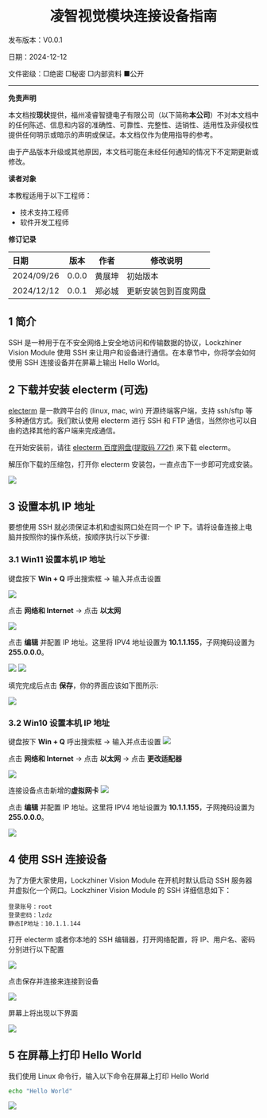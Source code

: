 <h1 align="center">凌智视觉模块连接设备指南</h1>

发布版本：V0.0.1

日期：2024-12-12

文件密级：□绝密 □秘密 □内部资料 ■公开  

---

**免责声明**  

本文档按**现状**提供，福州凌睿智捷电子有限公司（以下简称**本公司**）不对本文档中的任何陈述、信息和内容的准确性、可靠性、完整性、适销性、适用性及非侵权性提供任何明示或暗示的声明或保证。本文档仅作为使用指导的参考。  

由于产品版本升级或其他原因，本文档可能在未经任何通知的情况下不定期更新或修改。  

**读者对象**  

本教程适用于以下工程师：  

- 技术支持工程师  
- 软件开发工程师  

**修订记录**  

| **日期**   | **版本** | **作者** | **修改说明** |
| :--------- | -------- | -------- | ------------ |
| 2024/09/26 | 0.0.0    | 黄展坤     | 初始版本     |
| 2024/12/12 | 0.0.1    | 郑必城     | 更新安装包到百度网盘     |

## 1 简介

SSH 是一种用于在不安全网络上安全地访问和传输数据的协议，Lockzhiner Vision Module 使用 SSH 来让用户和设备进行通信。在本章节中，你将学会如何使用 SSH 连接设备并在屏幕上输出 Hello World。

## 2 下载并安装 electerm (可选)

[electerm](https://github.com/electerm/electerm) 是一款跨平台的 (linux, mac, win) 开源终端客户端，支持 ssh/sftp 等多种通信方式。我们默认使用 electerm 进行 SSH 和 FTP 通信，当然你也可以自由的选择其他的客户端来完成通信。

在开始安装前，请往 [electerm 百度网盘(提取码 772f)](https://sourceforge.net/projects/electerm.mirror/files/) 来下载 electerm。

解压你下载的压缩包，打开你 electerm 安装包，一直点击下一步即可完成安装。

![](images/connect_device_using_ssh/electerm_install.png)

## 3 设置本机 IP 地址

要想使用 SSH 就必须保证本机和虚拟网口处在同一个 IP 下。请将设备连接上电脑并按照你的操作系统，按顺序执行以下步骤:

### 3.1 Win11 设置本机 IP 地址

键盘按下 **Win + Q** 呼出搜索框 -> 输入并点击设置

![](./images/connect_device_using_ssh/open_setting_win11.png)

点击 **网络和 Internet** -> 点击 **以太网**

![](images/connect_device_using_ssh/setting_internet.png)

点击 **编辑** 并配置 IP 地址。这里将 IPV4 地址设置为 **10.1.1.155**，子网掩码设置为 **255.0.0.0**。

![](images/connect_device_using_ssh/click_internet_edit.png)
![](images/connect_device_using_ssh/set_internet.png)

填完完成后点击 **保存**，你的界面应该如下图所示:

![](images/connect_device_using_ssh/true_internet_config.png)

### 3.2 Win10 设置本机 IP 地址

键盘按下 **Win + Q** 呼出搜索框 -> 输入并点击设置
![](./images/connect_device_using_ssh/open-setting_win10.png)

点击 **网络和 Internet** -> 点击 **以太网** -> 点击 **更改适配器**

![](./images/connect_device_using_ssh/select_adapter_win10.png)

连接设备点击新增的**虚拟网卡**
![](./images/connect_device_using_ssh/config_net_win10.png)

点击 **编辑** 并配置 IP 地址。这里将 IPV4 地址设置为 **10.1.1.155**，子网掩码设置为 **255.0.0.0**。

![](./images/connect_device_using_ssh/config_ipv4_win10.png)

## 4 使用 SSH 连接设备

为了方便大家使用，Lockzhiner Vision Module 在开机时默认启动 SSH 服务器并虚拟化一个网口。Lockzhiner Vision Module 的 SSH 详细信息如下：

```
登录账号：root
登录密码：lzdz
静态IP地址：10.1.1.144
```

打开 electerm 或者你本地的 SSH 编辑器，打开网络配置，将 IP、用户名、密码分别进行以下配置

![](images/connect_device_using_ssh/ssh_config.png)

点击保存并连接来连接到设备

![](images/connect_device_using_ssh/connect_to_device.png)

屏幕上将出现以下界面

![](images/connect_device_using_ssh/ssh_success.png)

## 5 在屏幕上打印 Hello World

我们使用 Linux 命令行，输入以下命令在屏幕上打印 Hello World

```bash
echo "Hello World"
```

![](images/connect_device_using_ssh/ssh_hello_world.png)